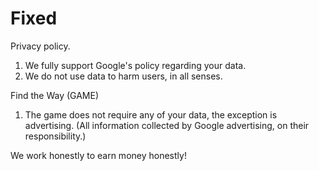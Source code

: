 # Fixed

Privacy policy.

1. We fully support Google's policy regarding your data.
2. We do not use data to harm users, in all senses.

Find the Way (GAME)

1. The game does not require any of your data, the exception is advertising.
(All information collected by Google advertising, on their responsibility.)


We work honestly to earn money honestly!
